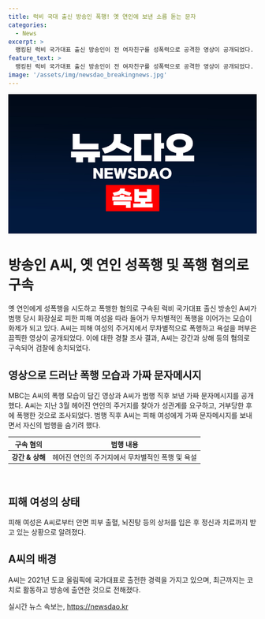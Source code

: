 ```yaml
---
title: 럭비 국대 출신 방송인 폭행! 옛 연인에 보낸 소름 돋는 문자
categories:
  - News
excerpt: >
  랭킹된 럭비 국가대표 출신 방송인이 전 여자친구를 성폭력으로 공격한 영상이 공개되었다. 이에 대한 경찰의 조사 결과와 폭행 현장에서의 행동이 MBC를 통해 드러났다. A씨는 피해 여성을 폭행하고 후에 거짓 문자 메시지까지 보냈으며, 피해 여성이 큰 상처를 입은 것으로 나타났다. A씨는 전 운동선수로 활동하며, 최근에는 코치로 활동 중이었다.
feature_text: >
  랭킹된 럭비 국가대표 출신 방송인이 전 여자친구를 성폭력으로 공격한 영상이 공개되었다. 이에 대한 경찰의 조사 결과와 폭행 현장에서의 행동이 MBC를 통해 드러났다. A씨는 피해 여성을 폭행하고 후에 거짓 문자 메시지까지 보냈으며, 피해 여성이 큰 상처를 입은 것으로 나타났다. A씨는 전 운동선수로 활동하며, 최근에는 코치로 활동 중이었다.
image: '/assets/img/newsdao_breakingnews.jpg'
---
```


<p><img src="/assets/img/newsdao_breakingnews.jpg" alt="bookingtag 속보" /></p>

<h1 data-ke-size="size26"><b>방송인 A씨, 옛 연인 성폭행 및 폭행 혐의로 구속</b></h1>

<p data-ke-size="size16">옛 연인에게 성폭행을 시도하고 폭행한 혐의로 구속된 럭비 국가대표 출신 방송인 A씨가 범행 당시 화장실로 피한 피해 여성을 따라 들어가 무차별적인 폭행을 이어가는 모습이 화제가 되고 있다. A씨는 피해 여성의 주거지에서 무차별적으로 폭행하고 욕설을 퍼부은 끔찍한 영상이 공개되었다. 이에 대한 경찰 조사 결과, A씨는 강간과 상해 등의 혐의로 구속되어 검찰에 송치되었다.</p>

<h2 data-ke-size="size24">영상으로 드러난 폭행 모습과 가짜 문자메시지</h2>

<p data-ke-size="size16">MBC는 A씨의 폭행 모습이 담긴 영상과 A씨가 범행 직후 보낸 가짜 문자메시지를 공개했다. A씨는 지난 3월 헤어진 연인의 주거지를 찾아가 성관계를 요구하고, 거부당한 후에 폭행한 것으로 조사되었다. 범행 직후 A씨는 피해 여성에게 가짜 문자메시지를 보내면서 자신의 범행을 숨기려 했다.</p>

<table>
    <thead>
        <tr>
            <th style="text-align: center;">구속 혐의</th>
            <th style="text-align: center;">범행 내용</th>
        </tr>
    </thead>
    <tbody>
        <tr>
            <td style="text-align: center;"><b>강간 & 상해</b></td>
            <td style="text-align: center;">헤어진 연인의 주거지에서 무차별적인 폭행 및 욕설</td>
        </tr>
    </tbody>
</table>

<p data-ke-size="size16">&nbsp;</p>

<h2 data-ke-size="size24">피해 여성의 상태</h2>

<p data-ke-size="size16">피해 여성은 A씨로부터 안면 피부 출혈, 뇌진탕 등의 상처를 입은 후 정신과 치료까지 받고 있는 상황으로 알려졌다.</p>

<h2 data-ke-size="size24">A씨의 배경</h2>

<p data-ke-size="size16">A씨는 2021년 도쿄 올림픽에 국가대표로 출전한 경력을 가지고 있으며, 최근까지는 코치로 활동하고 방송에 출연한 것으로 전해졌다.</p>
실시간 뉴스 속보는, <a href="https://newsdao.kr" rel="dofollow">https://newsdao.kr</a>


